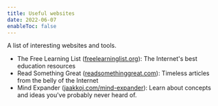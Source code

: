 ```yaml
---
title: Useful websites
date: 2022-06-07
enableToc: false
---
```


A list of interesting websites and tools.

- The Free Learning List ([freelearninglist.org](https://freelearninglist.org/)): The Internet's best education resources
- Read Something Great ([readsomethinggreat.com](https://www.readsomethinggreat.com/)): Timeless articles from the belly of the Internet
- Mind Expander ([jaakkoj.com/mind-expander](https://www.jaakkoj.com/mind-expander)): Learn about concepts and ideas you've probably never heard of.